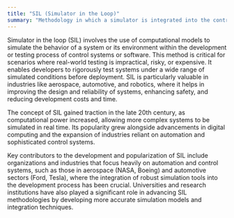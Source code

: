 ```yaml
---
title: "SIL (Simulator in the Loop)"
summary: "Methodology in which a simulator is integrated into the control loop of a system, providing a virtual environment for real-time testing and validation of algorithms, control strategies, or system performance."
---
```

Simulator in the loop (SIL) involves the use of computational models to simulate the behavior of a system or its environment within the development or testing process of control systems or software. This method is critical for scenarios where real-world testing is impractical, risky, or expensive. It enables developers to rigorously test systems under a wide range of simulated conditions before deployment. SIL is particularly valuable in industries like aerospace, automotive, and robotics, where it helps in improving the design and reliability of systems, enhancing safety, and reducing development costs and time.

The concept of SIL gained traction in the late 20th century, as computational power increased, allowing more complex systems to be simulated in real time. Its popularity grew alongside advancements in digital computing and the expansion of industries reliant on automation and sophisticated control systems.

Key contributors to the development and popularization of SIL include organizations and industries that focus heavily on automation and control systems, such as those in aerospace (NASA, Boeing) and automotive sectors (Ford, Tesla), where the integration of robust simulation tools into the development process has been crucial. Universities and research institutions have also played a significant role in advancing SIL methodologies by developing more accurate simulation models and integration techniques.
